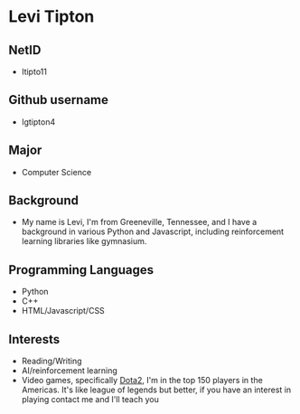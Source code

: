 # Levi Tipton

## NetID
* ltipto11

## Github username
* lgtipton4

## Major
* Computer Science

## Background
* My name is Levi, I'm from Greeneville, Tennessee, and I have a background in various Python and Javascript, including reinforcement learning libraries like gymnasium. 

## Programming Languages
* Python
* C++
* HTML/Javascript/CSS

## Interests
* Reading/Writing
* AI/reinforcement learning 
* Video games, specifically [Dota2](https://www.dota2.com/home), I'm in the top 150 players in the Americas. It's like league of legends but better, if you have an interest in playing contact me and I'll teach you
